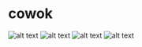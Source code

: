 # cowok

![alt text](https://github.com/revaile/Coworker-Flutter/blob/main/start.pngraw=true)
![alt text](https://github.com/revaile/Coworker-Flutter/blob/main/start2.pngraw=true)
![alt text](https://github.com/revaile/Coworker-Flutter/blob/main/start3.pngraw=true)
![alt text](https://github.com/revaile/Coworker-Flutter/blob/main/start4.pngraw=true)

